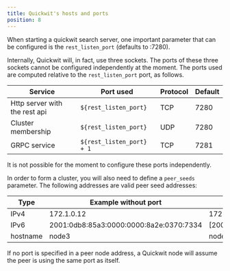 ```yaml
---
title: Quickwit's hosts and ports
position: 8
---
```


When starting a quickwit search server, one important parameter that can be configured is
the `rest_listen_port` (defaults to :7280).

Internally, Quickwit will, in fact, use three sockets. The ports of these three sockets
cannot be configured independently at the moment.
The ports used are computed relative to the `rest_listen_port` port, as follows.


| Service                       | Port used                 | Protocol |  Default  |
|-------------------------------|---------------------------|----------|-----------|
| Http server with the rest api | `${rest_listen_port}`     |   TCP    | 7280      |
| Cluster membership            | `${rest_listen_port}`     |   UDP    | 7280      |
| GRPC service                  | `${rest_listen_port} + 1` |   TCP    | 7281      |

It is not possible for the moment to configure these ports independently.


In order to form a cluster, you will also need to define a `peer_seeds` parameter.
The following addresses are valid peer seed addresses:

| Type | Example without port | Example with port         |
|--------------|--------------|---------------------------|
| IPv4         | 172.1.0.12   | 172.1.0.12:7180           |
| IPv6         | 2001:0db8:85a3:0000:0000:8a2e:0370:7334  | [2001:0db8:85a3:0000:0000:8a2e:0370:7334:7180]:7280 |
| hostname     | node3        | node3:7180                |

If no port is specified in a peer node address, a Quickwit node will assume the peer is using the same
port as itself.


